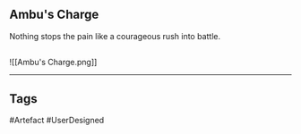 ## Ambu's Charge
Nothing stops the pain like a courageous rush into battle.
## 
![[Ambu's Charge.png]]

---
## Tags
#Artefact
#UserDesigned 